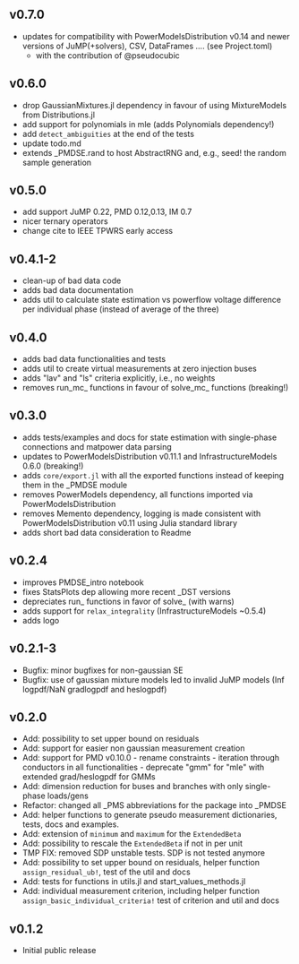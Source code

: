 ## v0.7.0
- updates for compatibility with PowerModelsDistribution v0.14 and newer versions of JuMP(+solvers), CSV, DataFrames .... (see Project.toml)
  - with the contribution of @pseudocubic

## v0.6.0
- drop GaussianMixtures.jl dependency in favour of using MixtureModels from Distributions.jl
- add support for polynomials in mle (adds Polynomials dependency!)
- add `detect_ambiguities` at the end of the tests
- update todo.md
- extends _PMDSE.rand to host AbstractRNG and, e.g., seed! the random sample generation

## v0.5.0
- add support JuMP 0.22, PMD 0.12,0.13, IM 0.7
- nicer ternary operators
- change cite to IEEE TPWRS early access

## v0.4.1-2
- clean-up of bad data code
- adds bad data documentation
- adds util to calculate state estimation vs powerflow voltage difference per individual phase (instead of average of the three)

## v0.4.0
- adds bad data functionalities and tests
- adds util to create virtual measurements at zero injection buses
- adds "lav" and "ls" criteria explicitly, i.e., no weights
- removes run_mc_ functions in favour of solve_mc_ functions (breaking!)

## v0.3.0
- adds tests/examples and docs for state estimation with single-phase connections and matpower data parsing 
- updates to PowerModelsDistribution v0.11.1 and InfrastructureModels 0.6.0 (breaking!)
- adds `core/export.jl` with all the exported functions instead of keeping them in the _PMDSE module
- removes PowerModels dependency, all functions imported via PowerModelsDistribution
- removes Memento dependency, logging is made consistent with PowerModelsDistribution v0.11 using Julia standard library
- adds short bad data consideration to Readme

## v0.2.4
- improves PMDSE_intro notebook
- fixes StatsPlots dep allowing more recent _DST versions
- depreciates run_ functions in favor of solve_ (with warns)
- adds support for `relax_integrality` (InfrastructureModels ~0.5.4)
- adds logo

## v0.2.1-3
- Bugfix: minor bugfixes for non-gaussian SE
- Bugfix: use of gaussian mixture models led to invalid JuMP models (Inf logpdf/NaN gradlogpdf and heslogpdf)

## v0.2.0
- Add: possibility to set upper bound on residuals
- Add: support for easier non gaussian measurement creation
- Add: support for PMD v0.10.0
      - rename constraints
      - iteration through conductors in all functionalities
      - deprecate "gmm" for "mle" with extended grad/heslogpdf for GMMs
- Add: dimension reduction for buses and branches with only single-phase loads/gens
- Refactor: changed all _PMS abbreviations for the package into _PMDSE
- Add: helper functions to generate pseudo measurement dictionaries, tests, docs and examples.
- Add: extension of `minimum` and `maximum` for the `ExtendedBeta`
- Add: possibility to rescale the `ExtendedBeta` if not in per unit
- TMP FIX: removed SDP unstable tests. SDP is not tested anymore
- Add: possibility to set upper bound on residuals, helper function `assign_residual_ub!`, test of the util and docs
- Add: tests for functions in utils.jl and start_values_methods.jl
- Add: individual measurement criterion, including helper function `assign_basic_individual_criteria!` test of criterion and util and docs

## v0.1.2

- Initial public release
